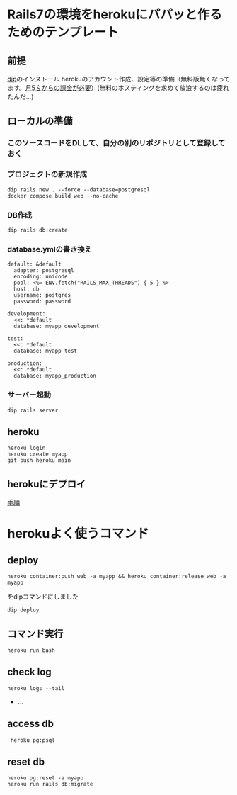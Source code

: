 # Rails7の環境をherokuにパパッと作るためのテンプレート

## 前提
[dip](https://github.com/bibendi/dip)のインストール
herokuのアカウント作成、設定等の準備（無料版無くなってます。[月5＄からの課金が必要](https://jp.heroku.com/pricing)）(無料のホスティングを求めて放浪するのは疲れたんだ...)

## ローカルの準備

### このソースコードをDLして、自分の別のリポジトリとして登録しておく

### プロジェクトの新規作成
```
dip rails new . --force --database=postgresql
docker compose build web --no-cache	
```

### DB作成
```
dip rails db:create
```

### database.ymlの書き換え
```
default: &default
  adapter: postgresql
  encoding: unicode
  pool: <%= ENV.fetch("RAILS_MAX_THREADS") { 5 } %>
  host: db
  username: postgres
  password: password

development:
  <<: *default
  database: myapp_development

test:
  <<: *default
  database: myapp_test

production:
  <<: *default
  database: myapp_production
```

### サーバー起動
```
dip rails server
```

## heroku
```
heroku login
heroku create myapp
git push heroku main
```

## herokuにデプロイ
[手順](https://devcenter.heroku.com/ja/articles/build-docker-images-heroku-yml)

# herokuよく使うコマンド
## deploy
```
heroku container:push web -a myapp && heroku container:release web -a myapp
```
をdipコマンドにしました
```
dip deploy
```

## コマンド実行
```
heroku run bash
```

## check log
```
heroku logs --tail
```
* ...


## access db
```
 heroku pg:psql
```

## reset db
```
heroku pg:reset -a myapp
heroku run rails db:migrate
```

